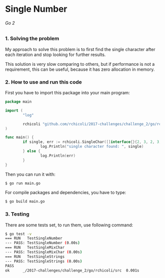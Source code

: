 # Single Number

###### Go 2

### 1. Solving the problem

My approach to solve this problem is to first find the single character
after each iteration and stop looking for further results.

This solution is very slow comparing to others,
but if performance is not a requirement,
this can be useful, because it has zero allocation in memory.

### 2. How to use and run this code

First you have to import this package into your main program:

```go
package main

import (
        "log"

        rchicoli "github.com/rchicoli/2017-challenges/challenge_2/go/rchicoli/src"
)

func main() {
        if single, err := rchicoli.SingleChar([]interface{}{2, 3, 2, 3, 6, 8, 2, 7, 9, 9, 7, 4, 6, 4, 6, 9, 10, 9, 8, 7, 8, 10, 5}); err == nil {
                log.Println("single character found: ", single)
        } else {
                log.Println(err)
        }
}
```

Then you can run it with:

```bash
$ go run main.go
```

For compile packages and dependencies, you have to type:

```bash
$ go build main.go
```

### 3. Testing

There are some tests set, to run them, use following command:

```bash
$ go test -v
=== RUN   TestSingleNumber
--- PASS: TestSingleNumber (0.00s)
=== RUN   TestSingleMixChar
--- PASS: TestSingleMixChar (0.00s)
=== RUN   TestSingleStrings
--- PASS: TestSingleStrings (0.00s)
PASS
ok      _/2017-challenges/challenge_2/go/rchicoli/src  0.001s
```
